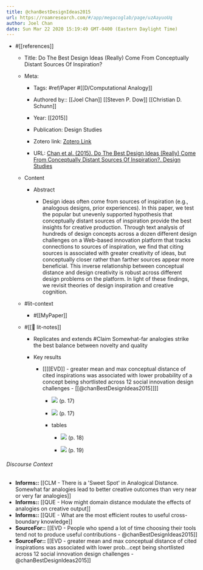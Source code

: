 ```yaml
---
title: @chanBestDesignIdeas2015
url: https://roamresearch.com/#/app/megacoglab/page/uzAayuoUq
author: Joel Chan
date: Sun Mar 22 2020 15:19:49 GMT-0400 (Eastern Daylight Time)
---
```


- #[[references]]

    - Title: Do The Best Design Ideas (Really) Come From Conceptually Distant Sources Of Inspiration?

    - Meta:

        - Tags: #ref/Paper #[[D/Computational Analogy]]

        - Authored by:: [[Joel Chan]] [[Steven P. Dow]] [[Christian D. Schunn]]

        - Year: [[2015]]

        - Publication: Design Studies

        - Zotero link: [Zotero Link](zotero://select/items/1_DSIP88EF)

        - URL: [Chan et al. (2015). Do The Best Design Ideas (Really) Come From Conceptually Distant Sources Of Inspiration?. Design Studies](undefined)

    - Content

        - Abstract

            - Design ideas often come from sources of inspiration (e.g., analogous designs, prior experiences). In this paper, we test the popular but unevenly supported hypothesis that conceptually distant sources of inspiration provide the best insights for creative production. Through text analysis of hundreds of design concepts across a dozen different design challenges on a Web-based innovation platform that tracks connections to sources of inspiration, we find that citing sources is associated with greater creativity of ideas, but conceptually closer rather than farther sources appear more beneficial. This inverse relationship between conceptual distance and design creativity is robust across different design problems on the platform. In light of these findings, we revisit theories of design inspiration and creative cognition.

    - #lit-context

        - #[[MyPaper]]

    - #[[📝 lit-notes]]

        - Replicates and extends #Claim Somewhat-far analogies strike the best balance between novelty and quality

        - Key results

            - [[[[EVD]] - greater mean and max conceptual distance of cited inspirations was associated with lower probability of a concept being shortlisted across 12 social innovation design challenges - [[@chanBestDesignIdeas2015]]]]

                - ![](https://firebasestorage.googleapis.com/v0/b/firescript-577a2.appspot.com/o/imgs%2Fapp%2Fmegacoglab%2F40Pk-N52Mh.png?alt=media&token=4f502e77-6946-496a-8023-e87f9d990840) (p. 17)

                - ![](https://firebasestorage.googleapis.com/v0/b/firescript-577a2.appspot.com/o/imgs%2Fapp%2Fmegacoglab%2FHINn2tRLFF.png?alt=media&token=3f49eaf8-1a7d-46c7-bcfc-fad13c04d55f) (p. 17)

                - tables

                    - ![](https://firebasestorage.googleapis.com/v0/b/firescript-577a2.appspot.com/o/imgs%2Fapp%2Fmegacoglab%2Fnea-cowTDk.png?alt=media&token=59363de9-1bed-46e5-a887-110a5863aa58) (p. 18)

                    - ![](https://firebasestorage.googleapis.com/v0/b/firescript-577a2.appspot.com/o/imgs%2Fapp%2Fmegacoglab%2FOg3pp9XRUY.png?alt=media&token=4ca0a7bb-6675-44f6-8397-142b777fcdd9) (p. 19)

###### Discourse Context

- **Informs::** [[CLM - There is a 'Sweet Spot' in Analogical Distance. Somewhat far analogies lead to better creative outcomes than very near or very far analogies]]
- **Informs::** [[QUE - How might domain distance modulate the effects of analogies on creative output]]
- **Informs::** [[QUE - What are the most efficient routes to useful cross-boundary knowledge]]
- **SourceFor::** [[EVD - People who spend a lot of time choosing their tools tend not to produce useful contributions - @chanBestDesignIdeas2015]]
- **SourceFor::** [[EVD - greater mean and max conceptual distance of cited inspirations was associated with lower prob...cept being shortlisted across 12 social innovation design challenges - @chanBestDesignIdeas2015]]
